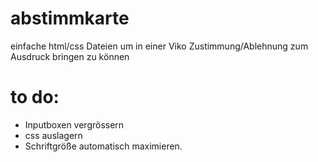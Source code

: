 # abstimmkarte
einfache html/css Dateien um in einer Viko Zustimmung/Ablehnung zum Ausdruck bringen zu können

# to do:
- Inputboxen vergrössern
- css auslagern 
- Schriftgröße automatisch maximieren.
